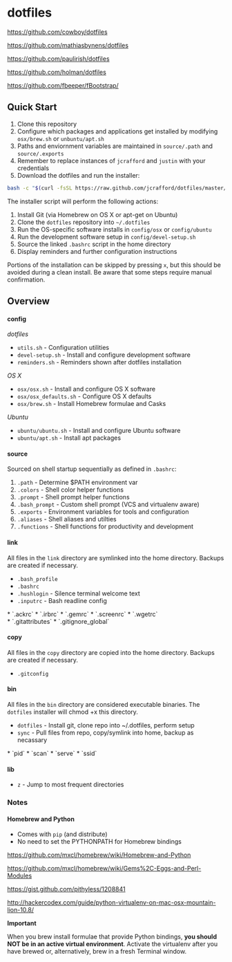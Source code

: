 # dotfiles

https://github.com/cowboy/dotfiles

https://github.com/mathiasbynens/dotfiles

https://github.com/paulirish/dotfiles

https://github.com/holman/dotfiles

https://github.com/fbeeper/fBootstrap/

## Quick Start

1.  Clone this repository
2.  Configure which packages and applications get installed by modifying `osx/brew.sh` or `unbuntu/apt.sh`
3.  Paths and enviornment variables are maintained in `source/.path` and `source/.exports`
4.  Remember to replace instances of `jcrafford` and `justin` with your credentials
5.  Download the dotfiles and run the installer:

```bash
bash -c "$(curl -fsSL https://raw.github.com/jcrafford/dotfiles/master/bin/dotfiles)" && source ~/.bashrc
```

The installer script will perform the following actions:

1.  Install Git (via Homebrew on OS X or apt-get on Ubuntu)
2.  Clone the `dotfiles` repository into `~/.dotfiles`
3.  Run the OS-specific software installs in `config/osx` or `config/ubuntu`
4.  Run the development software setup in `config/devel-setup.sh`
5.  Source the linked `.bashrc` script in the home directory
6.  Display reminders and further configuration instructions

Portions of the installation can be skipped by pressing `x`, but this should be avoided during a clean install.
Be aware that some steps require manual confirmation.

## Overview

#### config

_dotfiles_

* `utils.sh` - Configuration utilities
* `devel-setup.sh` - Install and configure development software
* `reminders.sh` - Reminders shown after dotfiles installation

_OS X_

* `osx/osx.sh` - Install and configure OS X software
* `osx/osx_defaults.sh` - Configure OS X defaults
* `osx/brew.sh` - Install Homebrew formulae and Casks

_Ubuntu_

* `ubuntu/ubuntu.sh` - Install and configure Ubuntu software
* `ubuntu/apt.sh` - Install apt packages

#### source

Sourced on shell startup sequentially as defined in `.bashrc`:

1. `.path` - Determine $PATH environment var
2. `.colors` - Shell color helper functions
3. `.prompt` - Shell prompt helper functions
4. `.bash_prompt` - Custom shell prompt (VCS and virtualenv aware)
5. `.exports` - Environment variables for tools and configuration
6. `.aliases` - Shell aliases and utilties
7. `.functions` - Shell functions for productivity and development

#### link

All files in the `link` directory are symlinked into the home directory.
Backups are created if necessary.

* `.bash_profile`
* `.bashrc`
* `.hushlogin` - Silence terminal welcome text
* `.inputrc` - Bash readline config
<div/>
* `.ackrc`
* `.irbrc`
* `.gemrc`
* `.screenrc`
* `.wgetrc`
<div/>
* `.gitattributes`
* `.gitignore_global`

#### copy

All files in the `copy` directory are copied into the home directory.
Backups are created if necessary.

* `.gitconfig`

#### bin

All files in the `bin` directory are considered executable binaries.
The `dotfiles` installer will chmod +x this directory.

* `dotfiles` - Install git, clone repo into ~/.dotfiles, perform setup
* `sync` - Pull files from repo, copy/symlink into home, backup as necassary
<div/>
* `pid`
* `scan`
* `serve`
* `ssid`

#### lib

* `z` - Jump to most frequent directories

### Notes

#### Homebrew and Python

  * Comes with ```pip``` (and distribute)
  * No need to set the PYTHONPATH for Homebrew bindings

https://github.com/mxcl/homebrew/wiki/Homebrew-and-Python

https://github.com/mxcl/homebrew/wiki/Gems%2C-Eggs-and-Perl-Modules

https://gist.github.com/pithyless/1208841

http://hackercodex.com/guide/python-virtualenv-on-mac-osx-mountain-lion-10.8/

__Important__

When you brew install formulae that provide Python bindings, **you should NOT be in an active virtual environment**.
Activate the virtualenv after you have brewed or, alternatively, brew in a fresh Terminal window.
